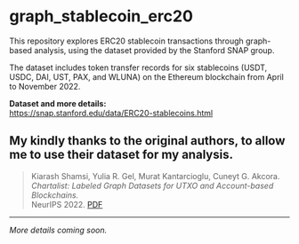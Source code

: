 # graph_stablecoin_erc20

This repository explores ERC20 stablecoin transactions through graph-based analysis, using the dataset provided by the Stanford SNAP group.

The dataset includes token transfer records for six stablecoins (USDT, USDC, DAI, UST, PAX, and WLUNA) on the Ethereum blockchain from April to November 2022.

**Dataset and more details:**  
https://snap.stanford.edu/data/ERC20-stablecoins.html

## My kindly thanks to the original authors, to allow me to use their dataset for my analysis.

> Kiarash Shamsi, Yulia R. Gel, Murat Kantarcioglu, Cuneyt G. Akcora.  
> *Chartalist: Labeled Graph Datasets for UTXO and Account-based Blockchains.*  
> NeurIPS 2022. [PDF](https://openreview.net/pdf?id=10iA3OowAV3)

---

*More details coming soon.*



